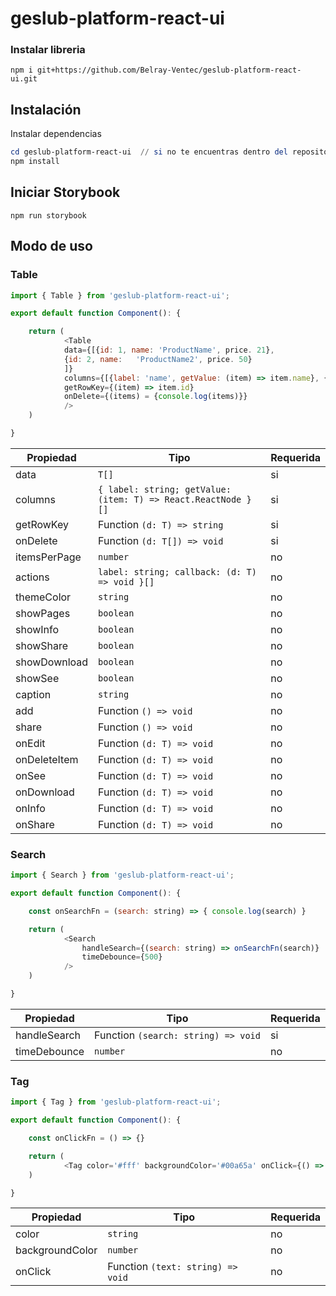 # geslub-platform-react-ui

### Instalar libreria

```terminal
npm i git+https://github.com/Belray-Ventec/geslub-platform-react-ui.git
```


## Instalación

Instalar dependencias

```powershell
cd geslub-platform-react-ui  // si no te encuentras dentro del repositorio
npm install
```

## Iniciar Storybook

```
npm run storybook
```

## Modo de uso

### Table

```Javascript
import { Table } from 'geslub-platform-react-ui';

export default function Component(): {

	return (
			<Table  
			data={[{id: 1, name: 'ProductName', price. 21},
			{id: 2, name: 	'ProductName2', price. 50}
			]}
			columns={[{label: 'name', getValue: (item) => item.name}, {label: 'price', getValue: (item) => item.price}]}
			getRowKey={(item) => item.id}
			onDelete={(items) = {console.log(items)}}
			/>
	)

}
```

| Propiedad    | Tipo                                                                             | Requerida |
| ------------ | -------------------------------------------------------------------------------- | --------- |
| data	       | `T[]`                                                                            | si        |
| columns      | `{ label: string; getValue: (item: T) => React.ReactNode }[]`                    | si        |
| getRowKey    | Function `(d: T) => string`                                                      | si        |
| onDelete     | Function `(d: T[]) => void`                                                      | si        |
| itemsPerPage | `number`                                                                         | no        |
| actions      | `label: string; callback: (d: T) => void }[]`                                    | no        |
| themeColor   | `string`                                                                         | no        |
| showPages    | `boolean`                                                                        | no        |
| showInfo     | `boolean`                                                                        | no        |
| showShare    | `boolean`                                                                        | no        |
| showDownload | `boolean`                                                                        | no        |
| showSee      | `boolean`                                                                        | no        |
| caption      | `string`                                                                         | no        |
| add          | Function `() => void`                                                            | no        |
| share        | Function `() => void`                                                            | no        |
| onEdit       | Function `(d: T) => void`                                                        | no        |
| onDeleteItem | Function `(d: T) => void`                                                        | no        |
| onSee        | Function `(d: T) => void`                                                        | no        |
| onDownload   | Function `(d: T) => void`                                                        | no        |
| onInfo       | Function `(d: T) => void`                                                        | no        |
| onShare      | Function `(d: T) => void`                                                        | no        |


### Search

```Javascript
import { Search } from 'geslub-platform-react-ui';

export default function Component(): {

	const onSearchFn = (search: string) => { console.log(search) }

	return (
            <Search
                handleSearch={(search: string) => onSearchFn(search)}
                timeDebounce={500}
            />
	)

}
```

| Propiedad    | Tipo                                                                             | Requerida |
| ------------ | -------------------------------------------------------------------------------- | --------- |
| handleSearch | Function `(search: string) => void`                                              | si        |
| timeDebounce | `number`                                                                         | no        |



### Tag

```Javascript
import { Tag } from 'geslub-platform-react-ui';

export default function Component(): {

	const onClickFn = () => {}

	return (
            <Tag color='#fff' backgroundColor='#00a65a' onClick={() => onClickFn()}>Editar</Tag>
	)

}
```

| Propiedad       | Tipo                                                                             | Requerida |
| --------------- | -------------------------------------------------------------------------------- | --------- |
| color           | `string`                                                                         | no        |
| backgroundColor | `number`                                                                         | no        |
| onClick         | Function `(text: string) => void`                                                | no        |



